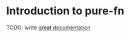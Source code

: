 # Introduction to pure-fn

TODO: write [great documentation](http://jacobian.org/writing/what-to-write/)
